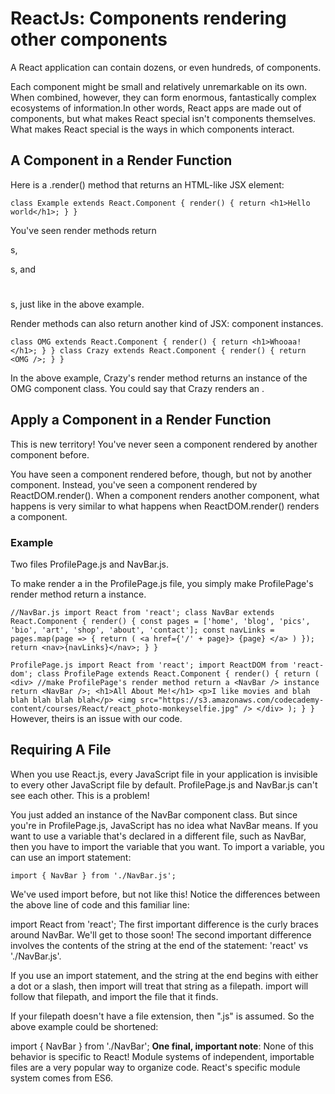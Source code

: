 # ReactJs: Components rendering other components

A React application can contain dozens, or even hundreds, of components.

Each component might be small and relatively unremarkable on its own. When combined, however, they can form enormous, fantastically complex ecosystems of information.In other words, React apps are made out of components, but what makes React special isn't components themselves. What makes React special is the ways in which components interact.


## A Component in a Render Function
Here is a .render() method that returns an HTML-like JSX element:

`class Example extends React.Component {
  render() {
    return <h1>Hello world</h1>;
  }
}`

You've seen render methods return <div></div>s, <p></p>s, and <h1></h1>s, just like in the above example.

Render methods can also return another kind of JSX: component instances.

`class OMG extends React.Component {
  render() {
    return <h1>Whooaa!</h1>;
  }
}
class Crazy extends React.Component {
  render() {
    return <OMG />;
  }
}`

In the above example, Crazy's render method returns an instance of the OMG component class. You could say that Crazy renders an <OMG />.


## Apply a Component in a Render Function
This is new territory! You've never seen a component rendered by another component before.

You have seen a component rendered before, though, but not by another component. Instead, you've seen a component rendered by ReactDOM.render(). When a component renders another component, what happens is very similar to what happens when ReactDOM.render() renders a component.

### Example
Two files ProfilePage.js and NavBar.js.

To make  <ProfilePage /> render a <NavBar /> in the ProfilePage.js file, you simply make ProfilePage's render method return a <NavBar /> instance.

`//NavBar.js
import React from 'react';
class NavBar extends React.Component {
  render() {
    const pages = ['home', 'blog', 'pics', 'bio', 'art', 'shop', 'about', 'contact'];
    const navLinks = pages.map(page => {
      return (
        <a href={'/' + page}>
          {page}
        </a>
      )
    });
    return <nav>{navLinks}</nav>;
  }
}`

`ProfilePage.js
import React from 'react';
import ReactDOM from 'react-dom';
class ProfilePage extends React.Component {
  render() {
    return (
      <div>
      //make ProfilePage's render method return a <NavBar /> instance
      return <NavBar />;
        <h1>All About Me!</h1>
        <p>I like movies and blah blah blah blah blah</p>
        <img src="https://s3.amazonaws.com/codecademy-content/courses/React/react_photo-monkeyselfie.jpg" />
      </div>
    );
  }
}`
However, theirs is an issue with our code.

## Requiring A File
When you use React.js, every JavaScript file in your application is invisible to every other JavaScript file by default. ProfilePage.js and NavBar.js can't see each other. This is a problem! 

You just added an instance of the NavBar component class. But since you're in ProfilePage.js, JavaScript has no idea what NavBar means. If you want to use a variable that's declared in a different file, such as NavBar, then you have to import the variable that you want. To import a variable, you can use an import statement:

`import { NavBar } from './NavBar.js';`

We've used import before, but not like this! Notice the differences between the above line of code and this familiar line:

import React from 'react';
The first important difference is the curly braces around NavBar. We'll get to those soon! The second important difference involves the contents of the string at the end of the statement: 'react' vs './NavBar.js'.

If you use an import statement, and the string at the end begins with either a dot or a slash, then import will treat that string as a filepath. import will follow that filepath, and import the file that it finds.

If your filepath doesn't have a file extension, then ".js" is assumed. So the above example could be shortened:

import { NavBar } from './NavBar';
**One final, important note**: None of this behavior is specific to React! Module systems of independent, importable files are a very popular way to organize code. React's specific module system comes from ES6. 


## 